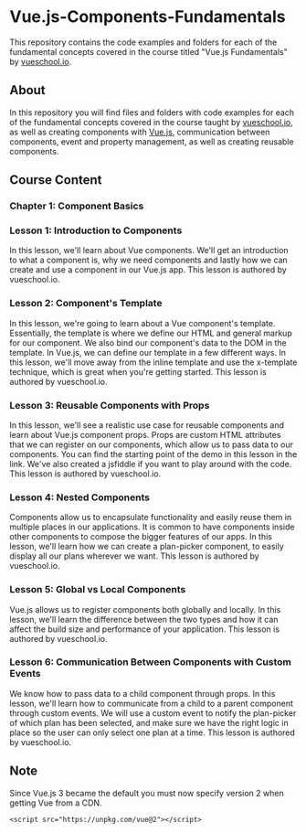 # Vue.js-Components-Fundamentals

This repository contains the code examples and folders for each of the fundamental concepts covered in the course titled "Vue.js Fundamentals" by [vueschool.io](https://vueschool.io/).

## About
In this repository you will find files and folders with code examples for each of the fundamental concepts covered in the course taught by [vueschool.io](https://vueschool.io/), as well as creating components with [Vue.js](https://vuejs.org/), communication between components, event and property management, as well as creating reusable components.

## Course Content

### Chapter 1: Component Basics
### Lesson 1: Introduction to Components
In this lesson, we'll learn about Vue components. We'll get an introduction to what a component is, why we need components and lastly how we can create and use a component in our Vue.js app. This lesson is authored by vueschool.io.

### Lesson 2: Component's Template
In this lesson, we're going to learn about a Vue component's template. Essentially, the template is where we define our HTML and general markup for our component. We also bind our component's data to the DOM in the template. In Vue.js, we can define our template in a few different ways. In this lesson, we'll move away from the inline template and use the x-template technique, which is great when you're getting started. This lesson is authored by vueschool.io.

### Lesson 3: Reusable Components with Props
In this lesson, we'll see a realistic use case for reusable components and learn about Vue.js component props. Props are custom HTML attributes that we can register on our components, which allow us to pass data to our components. You can find the starting point of the demo in this lesson in the link. We've also created a jsfiddle if you want to play around with the code. This lesson is authored by vueschool.io.

### Lesson 4: Nested Components
Components allow us to encapsulate functionality and easily reuse them in multiple places in our applications. It is common to have components inside other components to compose the bigger features of our apps. In this lesson, we'll learn how we can create a plan-picker component, to easily display all our plans wherever we want. This lesson is authored by vueschool.io.

### Lesson 5: Global vs Local Components
Vue.js allows us to register components both globally and locally. In this lesson, we'll learn the difference between the two types and how it can affect the build size and performance of your application. This lesson is authored by vueschool.io.

### Lesson 6: Communication Between Components with Custom Events
We know how to pass data to a child component through props. In this lesson, we'll learn how to communicate from a child to a parent component through custom events. We will use a custom event to notify the plan-picker of which plan has been selected, and make sure we have the right logic in place so the user can only select one plan at a time. This lesson is authored by vueschool.io.

## Note
Since Vue.js 3 became the default you must now specify version 2 when getting Vue from a CDN.
```
<script src="https://unpkg.com/vue@2"></script>
```
